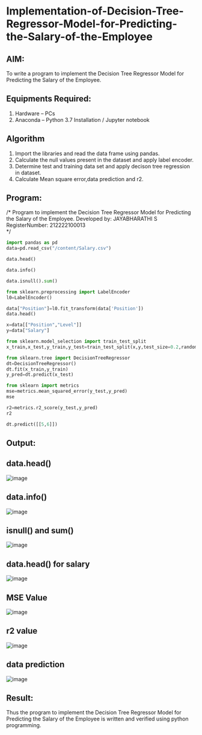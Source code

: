 # Implementation-of-Decision-Tree-Regressor-Model-for-Predicting-the-Salary-of-the-Employee

## AIM:
To write a program to implement the Decision Tree Regressor Model for Predicting the Salary of the Employee.

## Equipments Required:
1. Hardware – PCs
2. Anaconda – Python 3.7 Installation / Jupyter notebook

## Algorithm
1. Import the libraries and read the data frame using pandas.
2. Calculate the null values present in the dataset and apply label encoder.
3. Determine test and training data set and apply decison tree regression in dataset.
4. Calculate Mean square error,data prediction and r2.

## Program:
/*
Program to implement the Decision Tree Regressor Model for Predicting the Salary of the Employee.
Developed by: JAYABHARATHI S
RegisterNumber: 212222100013  
*/

``` python
import pandas as pd
data=pd.read_csv("/content/Salary.csv")

data.head()

data.info()

data.isnull().sum()

from sklearn.preprocessing import LabelEncoder
l0=LabelEncoder()

data["Position"]=l0.fit_transform(data['Position'])
data.head()

x=data[["Position","Level"]]
y=data["Salary"]

from sklearn.model_selection import train_test_split
x_train,x_test,y_train,y_test=train_test_split(x,y,test_size=0.2,random_state=2)

from sklearn.tree import DecisionTreeRegressor
dt=DecisionTreeRegressor()
dt.fit(x_train,y_train)
y_pred=dt.predict(x_test)

from sklearn import metrics
mse=metrics.mean_squared_error(y_test,y_pred)
mse

r2=metrics.r2_score(y_test,y_pred)
r2

dt.predict([[5,6]])


```

## Output:
## data.head() 
![image](https://github.com/Jayabharathi3/Implementation-of-Decision-Tree-Regressor-Model-for-Predicting-the-Salary-of-the-Employee/assets/120367796/3d75eb95-5d88-4f92-9f82-b05db357e6b5)

## data.info()
![image](https://github.com/Jayabharathi3/Implementation-of-Decision-Tree-Regressor-Model-for-Predicting-the-Salary-of-the-Employee/assets/120367796/4ce86a6f-c2ec-4be2-b046-13148752b782)

## isnull() and sum()
![image](https://github.com/Jayabharathi3/Implementation-of-Decision-Tree-Regressor-Model-for-Predicting-the-Salary-of-the-Employee/assets/120367796/e8cdaf67-5163-437d-bd2c-4f1e07e52ee9)

## data.head() for salary
![image](https://github.com/Jayabharathi3/Implementation-of-Decision-Tree-Regressor-Model-for-Predicting-the-Salary-of-the-Employee/assets/120367796/b1333c5c-6329-491e-960c-3c6170cadc4a)

## MSE Value
![image](https://github.com/Jayabharathi3/Implementation-of-Decision-Tree-Regressor-Model-for-Predicting-the-Salary-of-the-Employee/assets/120367796/217832af-8cb3-4618-ac2d-56a18454acd2)

## r2 value
![image](https://github.com/Jayabharathi3/Implementation-of-Decision-Tree-Regressor-Model-for-Predicting-the-Salary-of-the-Employee/assets/120367796/548469a1-d792-4d48-8233-991e8fc1d7c0)

## data prediction
![image](https://github.com/Jayabharathi3/Implementation-of-Decision-Tree-Regressor-Model-for-Predicting-the-Salary-of-the-Employee/assets/120367796/2e877b04-fafe-4c10-a3bb-79d84e20a780)


## Result:
Thus the program to implement the Decision Tree Regressor Model for Predicting the Salary of the Employee is written and verified using python programming.
